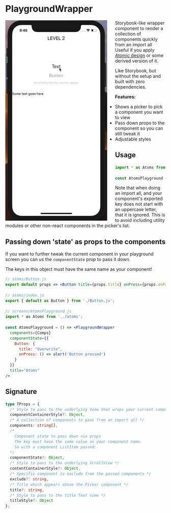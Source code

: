 # PlaygroundWrapper

<img src="./rn-playground-wrapper.gif" align="left" style="margin-right: 25px" width="320">

Storybook-like wrapper component to render a collection of components quickly from an import all
Useful if you apply [Atomic design](bradfrost.com/blog/post/atomic-web-design/) or some derived version of it.

Like Storybook, but without the setup and built with zero dependencies.

**Features:**

- Shows a picker to pick a component you want to view
- Pass down props to the component so you can still tweak it
- Adjustable styles

## Usage

```jsx
import * as Atoms from '../../../components/atoms/';

const AtomsPlayground = () => <PlaygroundWrapper components={Comps} title="Atoms"/>
```

Note that when doing an import all, and your component's exported key does not start with an uppercase letter, that it is ignored.
This is to avoid including utility modules or other non-react components in the picker's list.

## Passing down 'state' as props to the components

If you want to further tweak the current component in your playground screen you can us the `componentState` prop to pass it down.

The keys in this object must have the same name as your component!

```jsx
// atoms/Button.js
export default props => <Button title={props.title} onPress={props.onPress} />

// atoms/index.js
export { default as Button } from './Button.js';

// screens/AtomsPlayground.js
import * as Atoms from '../atoms';

const AtomsPlayground = () => <PlaygroundWrapper
  components={Comps}
  componentState={{
    Button: {
      title: "Overwrite",
      onPress: () => alert('Button pressed')
    }
  }}
  title="Atoms"
/>
```

## Signature

```typescript
type TProps = {
  /* Style to pass to the underlying View that wraps your current component */
  componentContainerStyle?: Object,
  /* A collection of components to pass from an import all */
  components: string[],
  /*
    Component state to pass down via props
    The key must have the same value as your component name.
    So with a component ListItem passed:
  */
  componentState?: Object,
  /* Style to pass to the underlying ScrollView */
  contentContainerStyle?: Object,
  /* Specific component to exclude from the passed components */
  exclude?: string,
  /* Title which appears above the Picker component */
  title?: string,
  /* Style to pass to the title Text view */
  titleStyle?: Object
};
```

